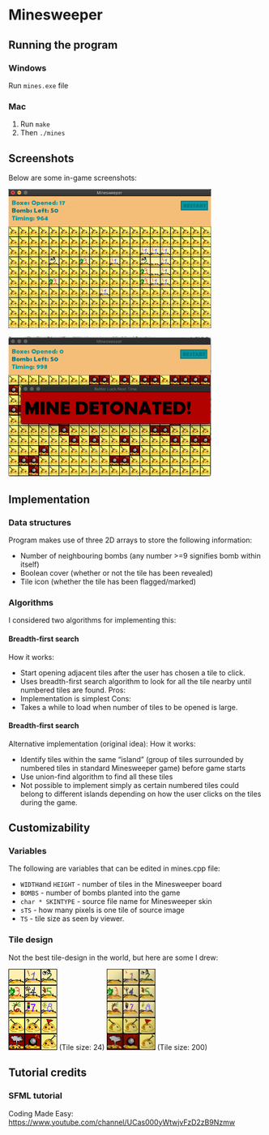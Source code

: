 # Minesweeper


## Running the program

### Windows
  Run `mines.exe` file

### Mac

  1. Run `make` 
  2. Then `./mines`

## Screenshots

Below are some in-game screenshots:

<img src="/screenshots/start.png" width="400px"></img>

<img src="/screenshots/detonate.png" width="400px"></img>

## Implementation

### Data structures
Program makes use of three 2D arrays to store the following information:
 * Number of neighbouring bombs (any number >=9 signifies bomb within itself) 
 * Boolean cover (whether or not the tile has been revealed)
 * Tile icon (whether the tile has been flagged/marked)

### Algorithms

I considered two algorithms for implementing this:
#### Breadth-first search
How it works:
 * Start opening adjacent tiles after the user has chosen a tile to click.
 * Uses breadth-first search algorithm to look for all the tile nearby until numbered tiles are found.
Pros:
 * Implementation is simplest
Cons:
 * Takes a while to load when number of tiles to be opened is large.

#### Breadth-first search
Alternative implementation (original idea):
How it works:
 * Identify tiles within the same “island” (group of tiles surrounded by numbered tiles in standard Minesweeper game) before game starts
 * Use union-find algorithm to find all these tiles
 * Not possible to implement simply as certain numbered tiles could belong to different islands depending on how the user clicks on the tiles during the game.
 


## Customizability

### Variables

The following are variables that can be edited in mines.cpp file:
 * `WIDTH`and `HEIGHT` - number of tiles in the Minesweeper board 
 * `BOMBS` - number of bombs planted into the game
 * `char * SKINTYPE` - source file name for Minesweeper skin
 * `sTS` - how many pixels is one tile of source image
 * `TS` - tile size as seen by viewer.

### Tile design

Not the best tile-design in the world, but here are some I drew:

![alt text](/minesweeper2.bmp) (Tile size: 24)
<img src="minesweeper.bmp" width="96px"></img> (Tile size: 200)
 
## Tutorial credits

### SFML tutorial
Coding Made Easy: https://www.youtube.com/channel/UCas000yWtwjvFzD2zB9Nzmw
